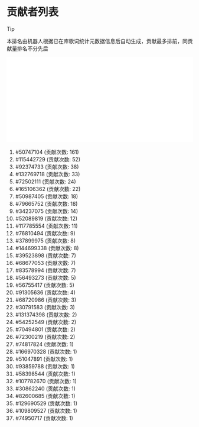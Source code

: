 # 贡献者列表

> [!TIP]
> 本排名由机器人根据已在库歌词统计元数据信息后自动生成，贡献最多排前，同贡献量排名不分先后

![贡献者头像画廊](./CONTRIBUTORS.svg)

1. #50747104 (贡献次数: 161)
2. #115442729 (贡献次数: 52)
3. #92374733 (贡献次数: 38)
4. #132769718 (贡献次数: 33)
5. #72502111 (贡献次数: 24)
6. #165106362 (贡献次数: 22)
7. #50987405 (贡献次数: 18)
8. #79665752 (贡献次数: 18)
9. #34237075 (贡献次数: 14)
10. #52089819 (贡献次数: 12)
11. #117785554 (贡献次数: 11)
12. #76810494 (贡献次数: 9)
13. #37899975 (贡献次数: 8)
14. #144699338 (贡献次数: 8)
15. #39523898 (贡献次数: 7)
16. #68677053 (贡献次数: 7)
17. #83578994 (贡献次数: 7)
18. #56493273 (贡献次数: 5)
19. #56755417 (贡献次数: 5)
20. #91305636 (贡献次数: 4)
21. #68720986 (贡献次数: 3)
22. #30791583 (贡献次数: 3)
23. #131374398 (贡献次数: 2)
24. #54252549 (贡献次数: 2)
25. #70494801 (贡献次数: 2)
26. #72300219 (贡献次数: 2)
27. #74817824 (贡献次数: 1)
28. #166970328 (贡献次数: 1)
29. #51047891 (贡献次数: 1)
30. #93859788 (贡献次数: 1)
31. #58398544 (贡献次数: 1)
32. #107782670 (贡献次数: 1)
33. #30862240 (贡献次数: 1)
34. #82600685 (贡献次数: 1)
35. #129690529 (贡献次数: 1)
36. #109809527 (贡献次数: 1)
37. #74950717 (贡献次数: 1)
